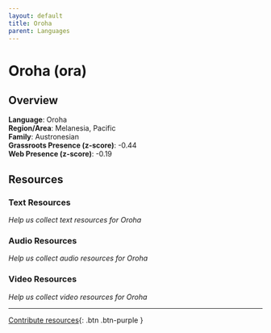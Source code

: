 ```yaml
---
layout: default
title: Oroha
parent: Languages
---
```


# Oroha (ora)

## Overview

**Language**: Oroha  
**Region/Area**: Melanesia, Pacific  
**Family**: Austronesian  
**Grassroots Presence (z-score)**: -0.44  
**Web Presence (z-score)**: -0.19  

## Resources

### Text Resources
*Help us collect text resources for Oroha*

### Audio Resources
*Help us collect audio resources for Oroha*

### Video Resources
*Help us collect video resources for Oroha*

---

[Contribute resources](https://forms.office.com/e/1SfLJx3u1r){: .btn .btn-purple }

